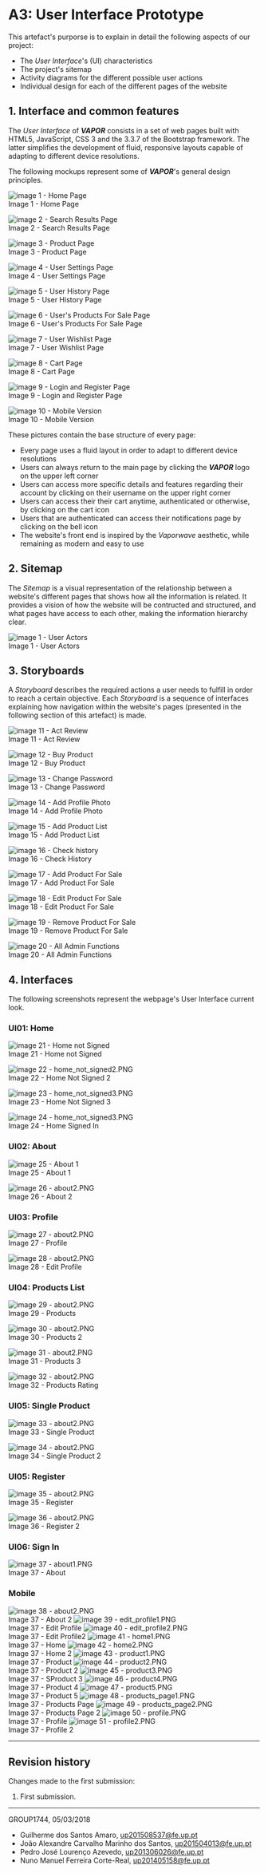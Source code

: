 # A3: User Interface Prototype

This artefact's purporse is to explain in detail the following aspects of our project:
 - The _User Interface_'s (UI) characteristics
 - The project's sitemap
 - Activity diagrams for the different possible user actions
 - Individual design for each of the different pages of the website
 
## 1. Interface and common features

The _User Interface_ of _**VAPOR**_ consists in a set of web pages built with HTML5, JavaScript, CSS 3 and the 3.3.7 of the Bootstrap framework.
The latter simplifies the development of fluid, responsive layouts capable of adapting to different device resolutions.
 
The following mockups represent some of _**VAPOR**_'s general design principles.

![image 1 - Home Page](/images/mockups/a3_12.png)   
Image 1 - Home Page

![image 2 - Search Results Page](/images/mockups/a3_13.png)   
Image 2 - Search Results Page

![image 3 - Product Page](/images/mockups/a3_14.png)   
Image 3 - Product Page

![image 4 - User Settings Page](/images/mockups/a3_15.png)   
Image 4 - User Settings Page

![image 5 - User History Page](/images/mockups/a3_16.png)   
Image 5 - User History Page

![image 6 - User's Products For Sale Page](/images/mockups/a3_17.png)   
Image 6 - User's Products For Sale Page

![image 7 - User Wishlist Page](/images/mockups/a3_18.png)   
Image 7 - User Wishlist Page

![image 8 - Cart Page](/images/mockups/a3_19.png)   
Image 8 - Cart Page

![image 9 - Login and Register Page](/images/mockups/a3_20.png)   
Image 9 - Login and Register Page
  
![image 10 - Mobile Version](/images/mockups/a3_21.png)   
Image 10 - Mobile Version

These pictures contain the base structure of every page:
 - Every page uses a fluid layout in order to adapt to different device resolutions
 - Users can always return to the main page by clicking the _**VAPOR**_ logo on the upper left corner
 - Users can access more specific details and features regarding their account by clicking on their username on the upper right corner
 - Users can access their their cart anytime, authenticated or otherwise, by clicking on the cart icon
 - Users that are authenticated can access their notifications page by clicking on the bell icon
 - The website's front end is inspired by the _Vaporwave_ aesthetic, while remaining as modern and easy to use

## 2. Sitemap

The _Sitemap_ is a visual representation of the relationship between a website's different pages that shows how all the information is related.
It provides a vision of how the website will be contructed and structured, and what pages have access to each other, making the information hierarchy clear.

![image 1 - User Actors](/images/sitemap/a3_1.png)   
 Image 1 - User Actors
 
## 3. Storyboards

A _Storyboard_ describes the required actions a user needs to fulfill in order to reach a certain objective.
Each _Storyboard_ is a sequence of interfaces explaining how navigation within the website's pages (presented in the following section of this artefact) is made.
 
 ![image 11 - Act Review](/images/storyboards/a3_2.png "Optional Title")  
 Image 11 - Act Review
 
 ![image 12 - Buy Product](/images/storyboards/a3_3.png)   
 Image 12 - Buy Product
 
 ![image 13 - Change Password](/images/storyboards/a3_4.png)  
 Image 13 - Change Password
 
 ![image 14 - Add Profile Photo](/images/storyboards/a3_5.png)   
 Image 14 - Add Profile Photo
 
 ![image 15 - Add Product List](/images/storyboards/a3_6.png)   
 Image 15 - Add Product List
 
 ![image 16 - Check history](/images/storyboards/a3_7.png)   
 Image 16 - Check History
 
 ![image 17 - Add Product For Sale](/images/storyboards/a3_8.png)   
 Image 17 - Add Product For Sale
 
 ![image 18 - Edit Product For Sale](/images/storyboards/a3_9.png)   
 Image 18 - Edit Product For Sale
 
 ![image 19 - Remove Product For Sale](/images/storyboards/a3_10.png)   
 Image 19 - Remove Product For Sale
 
 ![image 20 - All Admin Functions](/images/storyboards/a3_11.png)   
 Image 20 - All Admin Functions
 
 
 
## 4. Interfaces

The following screenshots represent the webpage's User Interface current look.

### UI01: Home

 ![image 21 - Home not Signed](/images/ScreenShots/home_not_signed1_header.PNG)   
 Image 21 - Home not Signed
 
 ![image 22 - home_not_signed2.PNG](/images/ScreenShots/home_not_signed2.PNG)   
 Image 22 - Home Not Signed 2
 
 ![image 23 - home_not_signed3.PNG](/images/ScreenShots/home_not_signed3_footer.PNG)   
 Image 23 - Home Not Signed 3
 
 ![image 24 - home_not_signed3.PNG](/images/ScreenShots/header_signed.PNG)   
 Image 24 - Home Signed In
 
### UI02: About

  ![image 25 - About 1](/images/ScreenShots/about1.PNG)   
 Image 25 - About 1
 
  ![image 26 - about2.PNG](/images/ScreenShots/about2.PNG)   
 Image 26 - About 2
 
 ### UI03: Profile
 
 ![image 27 - about2.PNG](/images/ScreenShots/profile.PNG)   
 Image 27 - Profile
 
 ![image 28 - about2.PNG](/images/ScreenShots/edit_profile.PNG)   
 Image 28 - Edit Profile
 
 ### UI04: Products List
 
  ![image 29 - about2.PNG](/images/ScreenShots/products.PNG)   
 Image 29 - Products
 
 ![image 30 - about2.PNG](/images/ScreenShots/products2.PNG)   
 Image 30 - Products 2
 
 ![image 31 - about2.PNG](/images/ScreenShots/products3.PNG)   
 Image 31 - Products 3
 
  ![image 32 - about2.PNG](/images/ScreenShots/products_rating.png)   
 Image 32 - Products Rating
 
  ### UI05: Single Product
  
 ![image 33 - about2.PNG](/images/ScreenShots/product_page1.PNG)   
 Image 33 - Single Product
 
 ![image 34 - about2.PNG](/images/ScreenShots/product_page2.PNG)   
 Image 34 - Single Product 2
 
  ### UI05: Register
  
  ![image 35 - about2.PNG](/images/ScreenShots/register1.PNG)   
 Image 35 - Register
 
   ![image 36 - about2.PNG](/images/ScreenShots/register2.PNG)   
 Image 36 - Register 2
 
  ### UI06: Sign In
  
   ![image 37 - about1.PNG](/images/mobile/about1.PNG)   
 Image 37 - About
 ### Mobile
  ![image 38 - about2.PNG](/images/mobile/about2.PNG)   
 Image 37 - About 2
  ![image 39 - edit_profile1.PNG](/images/mobile/edit_profile1.PNG)   
 Image 37 - Edit Profile
  ![image 40 - edit_profile2.PNG](/images/mobile/edit_profile2.PNG)   
 Image 37 - Edit Profile2
  ![image 41 - home1.PNG](/images/mobile/home1.PNG)   
 Image 37 - Home
  ![image 42 - home2.PNG](/images/mobile/home2.PNG)   
 Image 37 - Home 2
  ![image 43 - product1.PNG](/images/mobile/product1.PNG)   
 Image 37 - Product
  ![image 44 - product2.PNG](/images/mobile/product2.PNG)   
 Image 37 - Product 2
  ![image 45 - product3.PNG](/images/mobile/product3.PNG)   
 Image 37 - SProduct 3
  ![image 46 - product4.PNG](/images/mobile/product4.PNG)   
 Image 37 - Product 4
  ![image 47 - product5.PNG](/images/mobile/product5.PNG)   
 Image 37 - Product 5
  ![image 48 - products_page1.PNG](/images/mobile/products_page1.PNG)   
 Image 37 - Products Page
  ![image 49 - products_page2.PNG](/images/mobile/products_page2.PNG)   
 Image 37 - Products Page 2
  ![image 50 - profile.PNG](/images/mobile/profile.PNG)   
 Image 37 - Profile
  ![image 51 - profile2.PNG](/images/mobile/profile2.PNG)   
 Image 37 - Profile 2

***
 
## Revision history
 
Changes made to the first submission:
1. First submission.
 
***
 
GROUP1744, 05/03/2018

- Guilherme dos Santos Amaro, up201508537@fe.up.pt
- João Alexandre Carvalho Marinho dos Santos, up201504013@fe.up.pt
- Pedro José Lourenço Azevedo, up201306026@fe.up.pt
- Nuno Manuel Ferreira Corte-Real, up201405158@fe.up.pt
